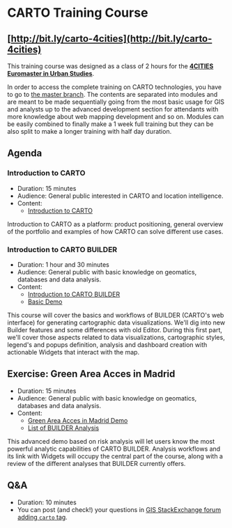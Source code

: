 CARTO Training Course
=====================

## [http://bit.ly/carto-4cities](http://bit.ly/carto-4cities)

This training course was designed as a class of 2 hours for the **[4CITIES Euromaster in Urban Studies](http://www.4cities.eu/)**.

In order to access the complete training on CARTO technologies, you have to go to [the master branch](http://bit.ly/carto-workshop). The contents are separated into modules and are meant to be made sequentially going from the most basic usage for GIS and analysts up to the advanced development section for attendants with more knowledge about web mapping development and so on. Modules can be easily combined to finally make a 1 week full training but they can be also split to make a longer training with half day duration.

## Agenda

### Introduction to CARTO

- Duration: 15 minutes
- Audience: General public interested in CARTO and location intelligence.
- Content:
  * [Introduction to CARTO]()

Introduction to CARTO as a platform: product positioning, general overview of the portfolio and examples of how CARTO can solve different use cases.

### Introduction to CARTO BUILDER

- Duration: 1 hour and 30 minutes
- Audience: General public with basic knowledge on geomatics, databases and data analysis.
- Content:
  * [Introduction to CARTO BUILDER](https://docs.google.com/presentation/d/1h92a0QHqQTNl-ZwecKI84a-WGMvh3WrBJs-hJhnguYk/edit?usp=sharing)
  * [Basic Demo](basic.md)

This course will cover the basics and workflows of BUILDER (CARTO's web interface) for generating cartographic data visualizations. We'll dig into new Builder features and some differences with old Editor. During this first part, we'll cover those aspects related to data visualizations, cartographic styles, legend's and popups definition, analysis and dashboard creation with actionable Widgets that interact with the map.

## Exercise: Green Area Acces in Madrid

- Duration: 15 minutes
- Audience: General public with basic knowledge on geomatics, databases and data analysis.
- Content:
  * [Green Area Acces in Madrid Demo](access.md)
  * [List of BUILDER Analysis](https://docs.google.com/document/d/1EmuckitxKQFw0vrmoMa0rGk5cCtAEZ_hUFSl0WF9QTQ/edit)

This advanced demo based on risk analysis will let users know the most powerful analytic capabilities of CARTO BUILDER. Analysis workflows and its link with Widgets will occupy the central part of the course, along with a review of the different analyses that BUILDER currently offers.

## Q&A

- Duration: 10 minutes
- You can post (and check!) your questions in [GIS StackExchange forum adding `carto` tag](http://gis.stackexchange.com/questions/tagged/carto).

